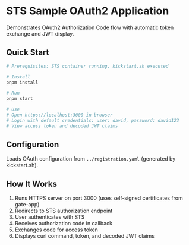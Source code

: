 # STS Sample OAuth2 Application

Demonstrates OAuth2 Authorization Code flow with automatic token exchange and JWT display.

## Quick Start

```bash
# Prerequisites: STS container running, kickstart.sh executed

# Install
pnpm install

# Run
pnpm start

# Use
# Open https://localhost:3000 in browser
# Login with default credentials: user: david, password: david123
# View access token and decoded JWT claims
```

## Configuration

Loads OAuth configuration from `../registration.yaml` (generated by kickstart.sh).

## How It Works

1. Runs HTTPS server on port 3000 (uses self-signed certificates from gate-app)
2. Redirects to STS authorization endpoint
3. User authenticates with STS
4. Receives authorization code in callback
5. Exchanges code for access token
6. Displays curl command, token, and decoded JWT claims
